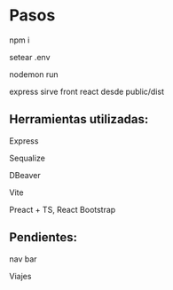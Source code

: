 # Pasos
npm i 

setear .env

nodemon run

express sirve front react desde  public/dist

## Herramientas utilizadas:
Express

Sequalize

DBeaver

Vite

Preact + TS, React Bootstrap


## Pendientes: 

nav bar
  
Viajes 
